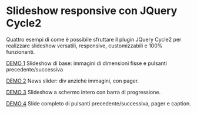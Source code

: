 Slideshow responsive con JQuery Cycle2
==================

Quattro esempi di come è possibile sfruttare il plugin JQuery Cycle2 per realizzare slideshow versatili, responsive, customizzabili e 100% funzionanti.


[DEMO 1](http://www.giuseppegarbin.com/demo/esempio/slidesow-responsive-con-jquery-cycle2-demo-1)
Slideshow di base: immagini di dimensioni fisse e pulsanti precedente/successiva

[DEMO 2](http://www.giuseppegarbin.com/demo/esempio/slidesow-responsive-con-jquery-cycle2-demo-2)
News slider: div anzichè immagini, con pager.

[DEMO 3](http://www.giuseppegarbin.com/demo/esempio/slidesow-responsive-con-jquery-cycle2-demo-3)
Slideshow a schermo intero con barra di progressione.

[DEMO 4](http://www.giuseppegarbin.com/demo/esempio/slidesow-responsive-con-jquery-cycle2-demo-4)
Slide completo di pulsanti precedente/successiva, pager e caption.
